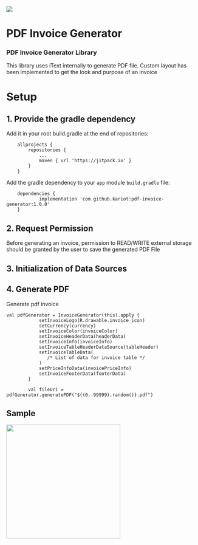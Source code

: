 [![](https://jitpack.io/v/kariot/pdf-invoice-generator.svg)](https://jitpack.io/#kariot/pdf-invoice-generator)

# PDF Invoice Generator
### PDF Invoice Generator Library

This library uses iText internally to generate PDF file. Custom layout has been implemented to get the look and purpose of an invoice

# Setup
## 1. Provide the gradle dependency

Add it in your root build.gradle at the end of repositories:
```
	allprojects {
		repositories {
			...
			maven { url 'https://jitpack.io' }
		}
	}
```

Add the gradle dependency to your `app` module `build.gradle` file:

```
	dependencies {
	        implementation 'com.github.kariot:pdf-invoice-generator:1.0.0'
	}

```
## 2. Request Permission
Before generating an invoice, permission to READ/WRITE external storage should be granted by the user to save the generated PDF File
## 3. Initialization of Data Sources
## 4. Generate PDF

Generate pdf invoice 
```
val pdfGenerator = InvoiceGenerator(this).apply {
            setInvoiceLogo(R.drawable.invoice_icon) 
            setCurrency(currency)
            setInvoiceColor(invoiceColor)
            setInvoiceHeaderData(headerData)
            setInvoiceInfo(invoiceInfo)
            setInvoiceTableHeaderDataSource(tableHeader)
            setInvoiceTableData(
               /* List of data for invoice table */
            )
            setPriceInfoData(invoicePriceInfo)
            setInvoiceFooterData(footerData)
        }

        val fileUri = pdfGenerator.generatePDF("${(0..99999).random()}.pdf")
```
## Sample
<img src="https://github.com/kariot/pdf-invoice-generator/blob/main/app/src/main/res/raw/demo.gif" width="300">

  

